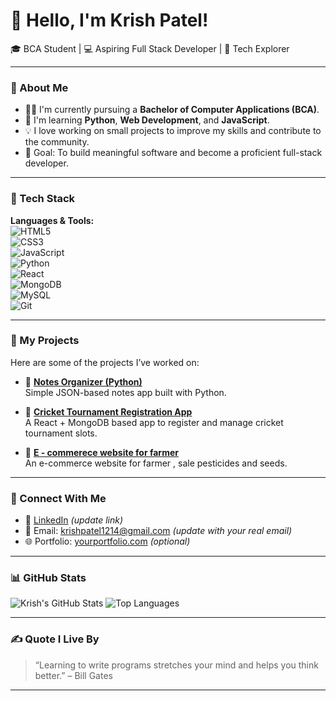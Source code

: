 # 👋 Hello, I'm Krish Patel!

🎓 BCA Student | 💻 Aspiring Full Stack Developer | 🚀 Tech Explorer

---

### 🧠 About Me
- 👨‍🎓 I'm currently pursuing a **Bachelor of Computer Applications (BCA)**.
- 🌱 I'm learning **Python**, **Web Development**, and **JavaScript**.
- 💡 I love working on small projects to improve my skills and contribute to the community.
- 🎯 Goal: To build meaningful software and become a proficient full-stack developer.

---

### 💼 Tech Stack

**Languages & Tools:**  
![HTML5](https://img.shields.io/badge/-HTML5-E34F26?logo=html5&logoColor=fff&style=flat)  
![CSS3](https://img.shields.io/badge/-CSS3-1572B6?logo=css3&logoColor=fff&style=flat)  
![JavaScript](https://img.shields.io/badge/-JavaScript-F7DF1E?logo=javascript&logoColor=000&style=flat)  
![Python](https://img.shields.io/badge/-Python-3776AB?logo=python&logoColor=fff&style=flat)  
![React](https://img.shields.io/badge/-React-61DAFB?logo=react&logoColor=000&style=flat)  
![MongoDB](https://img.shields.io/badge/-MongoDB-47A248?logo=mongodb&logoColor=fff&style=flat)  
![MySQL](https://img.shields.io/badge/-MySQL-00000F?logo=mysql&logoColor=fff&style=flat)  
![Git](https://img.shields.io/badge/-Git-F05032?logo=git&logoColor=fff&style=flat)  

---

### 📌 My Projects
Here are some of the projects I’ve worked on:

- 📝 [**Notes Organizer (Python)**](https://github.com/krishpatel1124/NotesOrganizer)  
  Simple JSON-based notes app built with Python.

- 🏏 [**Cricket Tournament Registration App**](https://github.com/krishpatel1124/cricket-registration)  
  A React + MongoDB based app to register and manage cricket tournament slots.

- 💊 [**E - commerece website for farmer**](https://github.com/krishpatel1124/E-commerce_website_for_farmer)  
  An e-commerce website for farmer , sale pesticides and seeds.

---

### 🔗 Connect With Me
- 💼 [LinkedIn](https://www.linkedin.com/in/krishpatel124) *(update link)*
- 📧 Email: krishpatel1214@gmail.com *(update with your real email)*
- 🌐 Portfolio: [yourportfolio.com](https://yourportfolio.com) *(optional)*

---

### 📊 GitHub Stats
![Krish's GitHub Stats](https://github-readme-stats.vercel.app/api?username=krishpatel1124&show_icons=true&theme=radical)
![Top Languages](https://github-readme-stats.vercel.app/api/top-langs/?username=krishpatel1124&layout=compact&theme=radical)

---

### ✍️ Quote I Live By
> “Learning to write programs stretches your mind and helps you think better.” – Bill Gates

---


